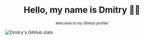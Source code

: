 <div align="center">
  <h1>Hello, my name is Dmitry 🙋‍♂️</h1>
  <p style="font-size: 12px;">Welcome to my GitHub profile!</p>
</div>

![Dmitry's GitHub stats](https://github-readme-stats.vercel.app/api?username=dimonoid1989&show_icons=true&theme=radical)

